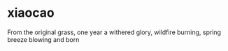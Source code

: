 # xiaocao
  From the original grass, one year a withered glory, wildfire burning, spring breeze blowing and born
